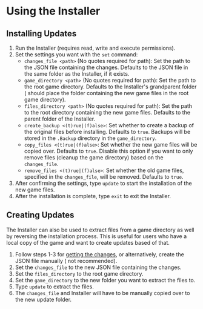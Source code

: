 # Using the Installer

## Installing Updates

1. Run the Installer (requires read, write and execute permissions).
2. Set the settings you want with the `set` command:
    - `changes_file <path>` (No quotes required for path): Set the path to the JSON file containing the changes.
      Defaults to the JSON file in the same
      folder as the Installer, if it exists.
    - `game_directory <path>` (No quotes required for path): Set the path to the root game directory. Defaults to the
      Installer's grandparent folder (
      should place the folder containing the new game files in the root game directory).
    - `files_directory <path>` (No quotes required for path): Set the path to the root directory containing the new game
      files. Defaults to the parent
      folder of the Installer.
    - `create_backup <(t)rue|(f)alse>`: Set whether to create a backup of the original files before installing. Defaults
      to `true`. Backups will be stored in the `.Backup` directory in the `game_directory`.
    - `copy_files <(t)rue|(f)alse>`: Set whether the new game files will be copied over. Defaults to `true`. Disable
      this option if you want to only remove files (cleanup the game directory) based on the `changes_file`.
    - `remove_files <(t)rue|(f)alse>`: Set whether the old game files, specified in the `changes_file`, will be removed.
      Defaults to `true`.
3. After confirming the settings, type `update` to start the installation of the new game files.
4. After the installation is complete, type `exit` to exit the Installer.

## Creating Updates

The Installer can also be used to extract files from a game directory as well by reversing the installation process.
This is useful for users who have a local copy of the game and want to create updates based of that.

1. Follow steps 1-3 for [getting the changes](Using-the-Creator.md), or alternatively, create the JSON file manually (
   not recommended).
2. Set the `changes_file` to the new JSON file containing the changes.
3. Set the `files_directory` to the root game directory.
4. Set the `game_directory` to the new folder you want to extract the files to.
5. Type `update` to extract the files.
6. The `changes_file` and Installer will have to be manually copied over to the new update folder.
